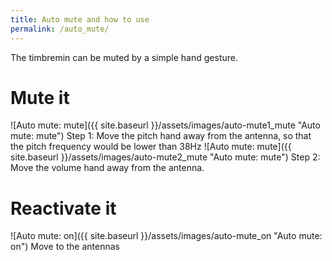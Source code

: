 ```yaml
---
title: Auto mute and how to use
permalink: /auto_mute/
---
```

The timbremin can be muted by a simple hand gesture.

# Mute it
![Auto mute: mute]({{ site.baseurl }}/assets/images/auto-mute1_mute "Auto mute: mute")
Step 1: Move the pitch hand away from the antenna, so that the pitch frequency would be lower than 38Hz
![Auto mute: mute]({{ site.baseurl }}/assets/images/auto-mute2_mute "Auto mute: mute")
Step 2: Move the volume hand away from the antenna.

# Reactivate it
![Auto mute: on]({{ site.baseurl }}/assets/images/auto-mute_on "Auto mute: on")
Move to the antennas


